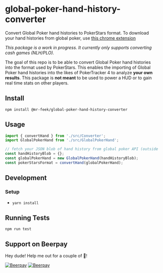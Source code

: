 # global-poker-hand-history-converter
Convert Global Poker hand histories to PokerStars format.  To download your hand histories from global poker, use [this chrome extension](https://github.com/mr-feek/global-poker-hand-history-converter-chrome-extension)

*This package is a work in progress. It currently only supports converting cash games (NLH/PLO).*

 The goal of this repo is to be able to convert Global Poker hand histories into the format used by PokerStars. This enables the importing of Global Poker hand histories into the likes of PokerTracker 4 to analyze **your own results**. This package is **not meant** to be used to power a HUD or to gain real time stats on other players.



 ## Install
 `npm install @mr-feek/global-poker-hand-history-converter`
 
 ## Usage
 ```javascript
 import { convertHand } from './src/Converter';
 import GlobalPokerHand from './src/GlobalPokerHand';

 // fetch your JSON blob of hand history from global poker API (outside the scope of this package)
 const handHistoryBlob = {};
 const globalPokerHand = new GlobalPokerHand(handHistoryBlob);
 const pokerStarsFormat = convertHand(globalPokerHand);
 ```
 ## Development
 ### Setup
 - `yarn install`
## Running Tests
`npm run test`

## Support on Beerpay
Hey dude! Help me out for a couple of :beers:!

[![Beerpay](https://beerpay.io/mr-feek/global-poker-hand-history-converter/badge.svg?style=beer-square)](https://beerpay.io/mr-feek/global-poker-hand-history-converter)  [![Beerpay](https://beerpay.io/mr-feek/global-poker-hand-history-converter/make-wish.svg?style=flat-square)](https://beerpay.io/mr-feek/global-poker-hand-history-converter?focus=wish)
